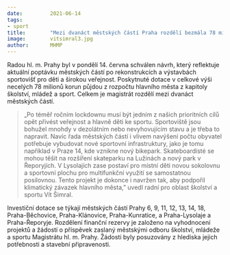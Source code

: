```yaml
---
date:         2021-06-14
tags:         
- sport
title:        "Mezi dvanáct městských částí Praha rozdělí bezmála 78 milionů korun na rekonstrukce a výstavbu sportovišť"
image: 	      vitsimral3.jpg
author:       MHMP
---
```


Radou hl. m. Prahy byl v pondělí 14. června schválen návrh, který reflektuje aktuální poptávku městských částí po rekonstrukcích a výstavbách sportovišť pro děti a širokou veřejnost. Poskytnuté dotace v celkové výši necelých 78 milionů korun půjdou z rozpočtu hlavního města z kapitoly školství, mládež a sport. Celkem je magistrát rozdělí mezi dvanáct městských částí.

> „Po téměř ročním lockdownu musí být jedním z našich prioritních cílů opět přivést veřejnost a hlavně děti ke sportu. Sportoviště jsou bohužel mnohdy v dezolátním nebo nevyhovujícím stavu a je třeba to napravit. Navíc řada městských částí i vlivem navýšení počtu obyvatel potřebuje vybudovat nové sportovní infrastruktury, jako je tomu například v Praze 14, kde vznikne nový bikepark. Skateboardisté se mohou těšit na rozšíření skateparku na Lužinách a nový park v Řeporyjích. V Lysolajích zase postaví pro místní děti novou sokolovnu a sportovní plochu pro multifunkční využití se samostatnou posilovnou. Tento projekt je dokonce i navržen tak, aby podpořil klimatický závazek hlavního města,” uvedl radní pro oblast školství a sportu Vít Šimral.

Investiční dotace se týkají městských částí Prahy 6, 9, 11, 12, 13, 14, 18, Praha-Běchovice, Praha-Klánovice, Praha-Kunratice, a Praha-Lysolaje a Praha-Řeporyje. Rozdělení finanční rezervy je založeno na vyhodnocení projektů a žádostí o příspěvek zaslaný městskými odboru školství, mládeže a sportu Magistrátu hl. m. Prahy. Žádosti byly posuzovány z hlediska jejich potřebnosti a stavební připravenosti.

 
